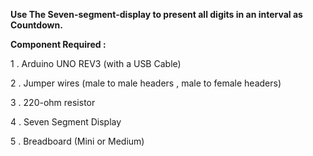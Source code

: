 **Use The Seven-segment-display to present all digits in an interval as Countdown.**



**Component Required :**

1 . Arduino UNO REV3 (with a USB Cable)

2 . Jumper wires (male to male headers , male to female headers)

3 . 220-ohm resistor

4 . Seven Segment Display

5 . Breadboard (Mini or Medium)
